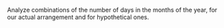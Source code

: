 Analyze combinations of the number of days in the months of the year, for our actual arrangement and for hypothetical ones.
